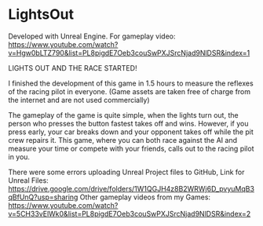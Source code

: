 # LightsOut

Developed with Unreal Engine. For gameplay video: https://www.youtube.com/watch?v=Hgw0bLTZ790&list=PL8pigdE7Oeb3couSwPXJSrcNjad9NlDSR&index=1

LIGHTS OUT AND THE RACE STARTED!

I finished the development of this game in 1.5 hours to measure the reflexes of the racing pilot in everyone. (Game assets are taken free of charge from the internet and are not used commercially)

The gameplay of the game is quite simple, when the lights turn out, the person who presses the button fastest takes off and wins. However, if you press early, your car breaks down and your opponent takes off while the pit crew repairs it. This game, where you can both race against the AI and measure your time or compete with your friends, calls out to the racing pilot in you.

There were some errors uploading Unreal Project files to GitHub, Link for Unreal Files: https://drive.google.com/drive/folders/1W1QGJH4z8B2WRWj6D_pvyuMqB3qBfUnQ?usp=sharing
Other gameplay videos from my Games: https://www.youtube.com/watch?v=5CH33vElWk0&list=PL8pigdE7Oeb3couSwPXJSrcNjad9NlDSR&index=2
